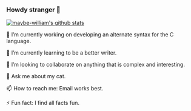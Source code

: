 ### Howdy stranger 👋

[![maybe-william's github stats](https://github-readme-stats.vercel.app/api?username=maybe-william&theme=darcula)](https://github.com/anuraghazra/github-readme-stats)

<!--
**maybe-william/maybe-william** is a ✨ _special_ ✨ repository because its `README.md` (this file) appears on your GitHub profile.

Here are some ideas to get you started:

-->

🔭 I’m currently working on developing an alternate syntax for the C language.

🌱 I’m currently learning to be a better writer.

👯 I’m looking to collaborate on anything that is complex and interesting.

💬 Ask me about my cat.

📫 How to reach me: Email works best.

⚡ Fun fact: I find all facts fun.


